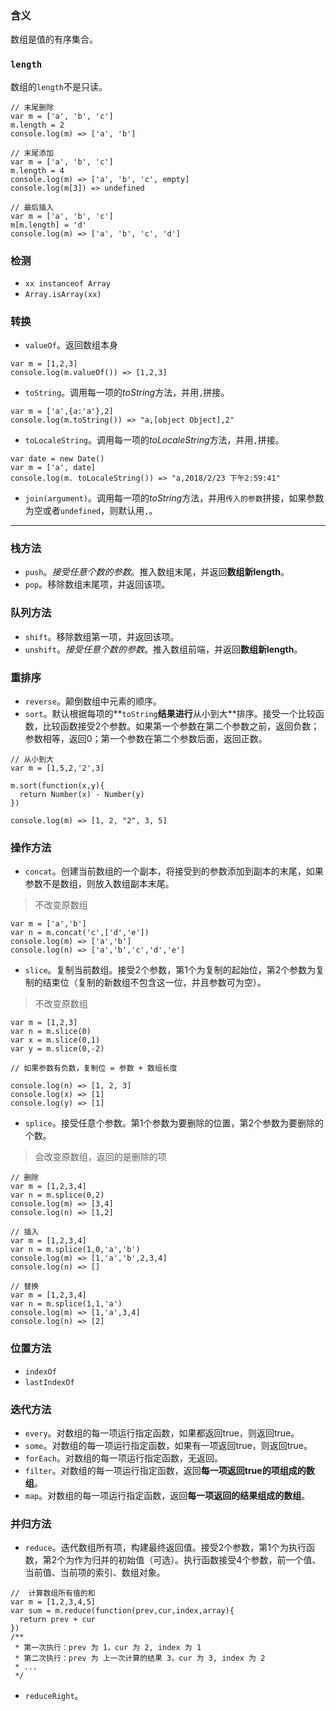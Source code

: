 ### 含义

数组是值的有序集合。

### `length`

数组的`length`不是只读。

```
// 末尾删除
var m = ['a', 'b', 'c']
m.length = 2
console.log(m) => ['a', 'b']

// 末尾添加
var m = ['a', 'b', 'c']
m.length = 4
console.log(m) => ['a', 'b', 'c', empty]
console.log(m[3]) => undefined

// 最后插入
var m = ['a', 'b', 'c']
m[m.length] = 'd'
console.log(m) => ['a', 'b', 'c', 'd']
```

### 检测

* `xx instanceof Array`
* `Array.isArray(xx)`

### 转换

* `valueOf`。返回数组本身

```
var m = [1,2,3]
console.log(m.valueOf()) => [1,2,3]
```

* `toString`。调用每一项的*toString*方法，并用`,`拼接。

```
var m = ['a',{a:'a'},2]
console.log(m.toString()) => "a,[object Object],2"
```

* `toLocaleString`。调用每一项的*toLocaleString*方法，并用`,`拼接。

```
var date = new Date()
var m = ['a', date]
console.log(m. toLocaleString()) => "a,2018/2/23 下午2:59:41"
```

* `join(argument)`。调用每一项的*toString*方法，并用`传入的参数`拼接，如果参数为空或者`undefined`，则默认用`,`。

---

### 栈方法

* `push`。*接受任意个数的参数*。推入数组末尾，并返回**数组新length**。
* `pop`。移除数组末尾项，并返回该项。

### 队列方法

* `shift`。移除数组第一项，并返回该项。
* `unshift`。*接受任意个数的参数*。推入数组前端，并返回**数组新length**。

### 重排序

* `reverse`。颠倒数组中元素的顺序。
* `sort`。默认根据每项的**`toString`**结果进行**从小到大**排序。接受一个比较函数，比较函数接受2个参数。如果第一个参数在第二个参数之前，返回负数；参数相等，返回0；第一个参数在第二个参数后面，返回正数。

```
// 从小到大
var m = [1,5,2,'2',3]

m.sort(function(x,y){
  return Number(x) - Number(y)
})

console.log(m) => [1, 2, "2", 3, 5]
```

### 操作方法

* `concat`。创建当前数组的一个副本，将接受到的参数添加到副本的末尾，如果参数不是数组，则放入数组副本末尾。

> 不改变原数组

```
var m = ['a','b']
var n = m.concat('c',['d','e'])
console.log(m) => ['a','b']
console.log(n) => ['a','b','c','d','e']
```

* `slice`。复制当前数组。接受2个参数，第1个为复制的起始位，第2个参数为复制的结束位（复制的新数组不包含这一位，并且参数可为空）。

> 不改变原数组

```
var m = [1,2,3]
var n = m.slice(0)
var x = m.slice(0,1)
var y = m.slice(0,-2)

// 如果参数有负数，复制位 = 参数 + 数组长度

console.log(n) => [1, 2, 3]
console.log(x) => [1]
console.log(y) => [1]
```

* `splice`。接受任意个参数。第1个参数为要删除的位置，第2个参数为要删除的个数。

> 会改变原数组，返回的是删除的项

```
// 删除
var m = [1,2,3,4]
var n = m.splice(0,2)
console.log(m) => [3,4]
console.log(n) => [1,2]

// 插入
var m = [1,2,3,4]
var n = m.splice(1,0,'a','b')
console.log(m) => [1,'a','b',2,3,4]
console.log(n) => []

// 替换
var m = [1,2,3,4]
var n = m.splice(1,1,'a')
console.log(m) => [1,'a',3,4]
console.log(n) => [2]
```

### 位置方法

* `indexOf`
* `lastIndexOf`

### 迭代方法

* `every`。对数组的每一项运行指定函数，如果都返回true，则返回true。
* `some`。对数组的每一项运行指定函数，如果有一项返回true，则返回true。
* `forEach`。对数组的每一项运行指定函数，无返回。
* `filter`。对数组的每一项运行指定函数，返回**每一项返回true的项组成的数组**。
* `map`。对数组的每一项运行指定函数，返回**每一项返回的结果组成的数组**。

### 并归方法

* `reduce`。迭代数组所有项，构建最终返回值。接受2个参数，第1个为执行函数，第2个为作为归并的初始值（可选）。执行函数接受4个参数，前一个值、当前值、当前项的索引、数组对象。

```
//  计算数组所有值的和
var m = [1,2,3,4,5]
var sum = m.reduce(function(prev,cur,index,array){
  return prev + cur
})
/**
 * 第一次执行：prev 为 1，cur 为 2, index 为 1
 * 第二次执行：prev 为 上一次计算的结果 3，cur 为 3, index 为 2
 * ...
 */
```

* `reduceRight`。